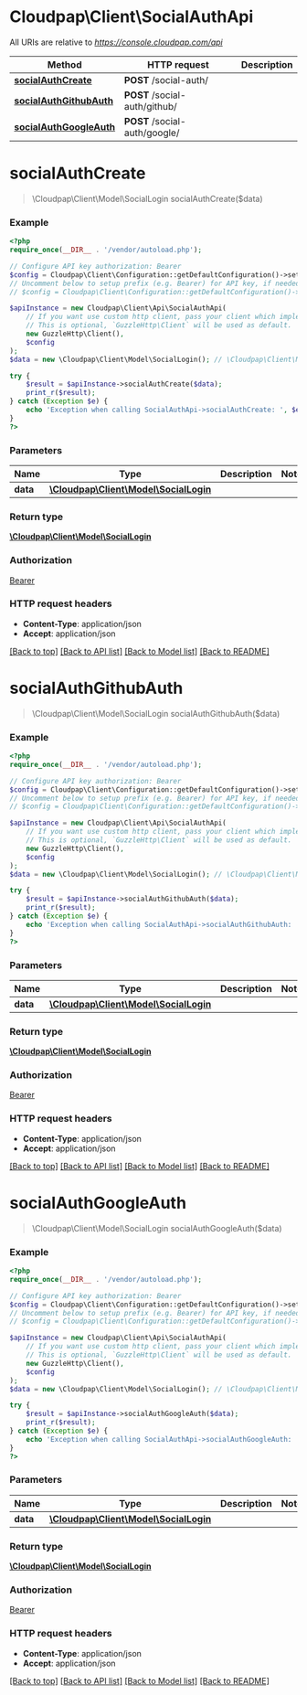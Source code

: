 # Cloudpap\Client\SocialAuthApi

All URIs are relative to *https://console.cloudpap.com/api*

Method | HTTP request | Description
------------- | ------------- | -------------
[**socialAuthCreate**](SocialAuthApi.md#socialAuthCreate) | **POST** /social-auth/ | 
[**socialAuthGithubAuth**](SocialAuthApi.md#socialAuthGithubAuth) | **POST** /social-auth/github/ | 
[**socialAuthGoogleAuth**](SocialAuthApi.md#socialAuthGoogleAuth) | **POST** /social-auth/google/ | 


# **socialAuthCreate**
> \Cloudpap\Client\Model\SocialLogin socialAuthCreate($data)





### Example
```php
<?php
require_once(__DIR__ . '/vendor/autoload.php');

// Configure API key authorization: Bearer
$config = Cloudpap\Client\Configuration::getDefaultConfiguration()->setApiKey('Authorization', 'YOUR_API_KEY');
// Uncomment below to setup prefix (e.g. Bearer) for API key, if needed
// $config = Cloudpap\Client\Configuration::getDefaultConfiguration()->setApiKeyPrefix('Authorization', 'Bearer');

$apiInstance = new Cloudpap\Client\Api\SocialAuthApi(
    // If you want use custom http client, pass your client which implements `GuzzleHttp\ClientInterface`.
    // This is optional, `GuzzleHttp\Client` will be used as default.
    new GuzzleHttp\Client(),
    $config
);
$data = new \Cloudpap\Client\Model\SocialLogin(); // \Cloudpap\Client\Model\SocialLogin | 

try {
    $result = $apiInstance->socialAuthCreate($data);
    print_r($result);
} catch (Exception $e) {
    echo 'Exception when calling SocialAuthApi->socialAuthCreate: ', $e->getMessage(), PHP_EOL;
}
?>
```

### Parameters

Name | Type | Description  | Notes
------------- | ------------- | ------------- | -------------
 **data** | [**\Cloudpap\Client\Model\SocialLogin**](../Model/SocialLogin.md)|  |

### Return type

[**\Cloudpap\Client\Model\SocialLogin**](../Model/SocialLogin.md)

### Authorization

[Bearer](../../README.md#Bearer)

### HTTP request headers

 - **Content-Type**: application/json
 - **Accept**: application/json

[[Back to top]](#) [[Back to API list]](../../README.md#documentation-for-api-endpoints) [[Back to Model list]](../../README.md#documentation-for-models) [[Back to README]](../../README.md)

# **socialAuthGithubAuth**
> \Cloudpap\Client\Model\SocialLogin socialAuthGithubAuth($data)





### Example
```php
<?php
require_once(__DIR__ . '/vendor/autoload.php');

// Configure API key authorization: Bearer
$config = Cloudpap\Client\Configuration::getDefaultConfiguration()->setApiKey('Authorization', 'YOUR_API_KEY');
// Uncomment below to setup prefix (e.g. Bearer) for API key, if needed
// $config = Cloudpap\Client\Configuration::getDefaultConfiguration()->setApiKeyPrefix('Authorization', 'Bearer');

$apiInstance = new Cloudpap\Client\Api\SocialAuthApi(
    // If you want use custom http client, pass your client which implements `GuzzleHttp\ClientInterface`.
    // This is optional, `GuzzleHttp\Client` will be used as default.
    new GuzzleHttp\Client(),
    $config
);
$data = new \Cloudpap\Client\Model\SocialLogin(); // \Cloudpap\Client\Model\SocialLogin | 

try {
    $result = $apiInstance->socialAuthGithubAuth($data);
    print_r($result);
} catch (Exception $e) {
    echo 'Exception when calling SocialAuthApi->socialAuthGithubAuth: ', $e->getMessage(), PHP_EOL;
}
?>
```

### Parameters

Name | Type | Description  | Notes
------------- | ------------- | ------------- | -------------
 **data** | [**\Cloudpap\Client\Model\SocialLogin**](../Model/SocialLogin.md)|  |

### Return type

[**\Cloudpap\Client\Model\SocialLogin**](../Model/SocialLogin.md)

### Authorization

[Bearer](../../README.md#Bearer)

### HTTP request headers

 - **Content-Type**: application/json
 - **Accept**: application/json

[[Back to top]](#) [[Back to API list]](../../README.md#documentation-for-api-endpoints) [[Back to Model list]](../../README.md#documentation-for-models) [[Back to README]](../../README.md)

# **socialAuthGoogleAuth**
> \Cloudpap\Client\Model\SocialLogin socialAuthGoogleAuth($data)





### Example
```php
<?php
require_once(__DIR__ . '/vendor/autoload.php');

// Configure API key authorization: Bearer
$config = Cloudpap\Client\Configuration::getDefaultConfiguration()->setApiKey('Authorization', 'YOUR_API_KEY');
// Uncomment below to setup prefix (e.g. Bearer) for API key, if needed
// $config = Cloudpap\Client\Configuration::getDefaultConfiguration()->setApiKeyPrefix('Authorization', 'Bearer');

$apiInstance = new Cloudpap\Client\Api\SocialAuthApi(
    // If you want use custom http client, pass your client which implements `GuzzleHttp\ClientInterface`.
    // This is optional, `GuzzleHttp\Client` will be used as default.
    new GuzzleHttp\Client(),
    $config
);
$data = new \Cloudpap\Client\Model\SocialLogin(); // \Cloudpap\Client\Model\SocialLogin | 

try {
    $result = $apiInstance->socialAuthGoogleAuth($data);
    print_r($result);
} catch (Exception $e) {
    echo 'Exception when calling SocialAuthApi->socialAuthGoogleAuth: ', $e->getMessage(), PHP_EOL;
}
?>
```

### Parameters

Name | Type | Description  | Notes
------------- | ------------- | ------------- | -------------
 **data** | [**\Cloudpap\Client\Model\SocialLogin**](../Model/SocialLogin.md)|  |

### Return type

[**\Cloudpap\Client\Model\SocialLogin**](../Model/SocialLogin.md)

### Authorization

[Bearer](../../README.md#Bearer)

### HTTP request headers

 - **Content-Type**: application/json
 - **Accept**: application/json

[[Back to top]](#) [[Back to API list]](../../README.md#documentation-for-api-endpoints) [[Back to Model list]](../../README.md#documentation-for-models) [[Back to README]](../../README.md)

